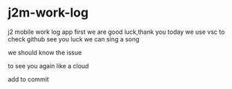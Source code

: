 # j2m-work-log
j2 mobile work log app first
we are good luck,thank you
today we use vsc to check github
see you luck
we can sing a song

we should know the issue

to see you again like a cloud

add to commit